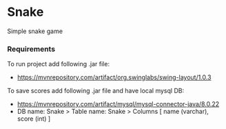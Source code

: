 # Snake
Simple snake game

### Requirements

To run project add following .jar file:
- https://mvnrepository.com/artifact/org.swinglabs/swing-layout/1.0.3

To save scores add following .jar file and have local mysql DB:
- https://mvnrepository.com/artifact/mysql/mysql-connector-java/8.0.22
- DB name: Snake > Table name: Snake > Columns [ name (varchar), score (int) ]
